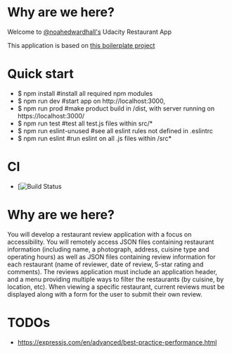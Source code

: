 # Why are we here?
Welcome to [@noahedwardhall's](https://twitter.com/noahedwardhall) Udacity Restaurant App

This application is based on [this boilerplate project](https://github.com/noahehall/react-f-your-starterkit.git)

# Quick start
  - $ npm install #install all required npm modules
  - $ npm run dev #start app on http://localhost:3000,
  - $ npm run prod #make product build in /dist, with server running on https://localhost:3000/
  - $ npm run test #test all test.js files within src/*
  - $ npm run eslint-unused #see all eslint rules not defined in .eslintrc
  - $ npm run eslint #run eslint on all .js files within /src*
# CI
  - [![Build Status](https://api.travis-ci.org/noahehall/udacity-restaurant.svg?branch=master)

# Why are we here?
You will develop a restaurant review application with a focus on accessibility. You will remotely access JSON files containing restaurant information (including name, a photograph, address, cuisine type and operating hours) as well as JSON files containing review information for each restaurant (name of reviewer, date of review, 5-star rating and comments). The reviews application must include an application header, and a menu providing multiple ways to filter the restaurants (by cuisine, by location, etc). When viewing a specific restaurant, current reviews must be displayed along with a form for the user to submit their own review.

# TODOs
  - https://expressjs.com/en/advanced/best-practice-performance.html
